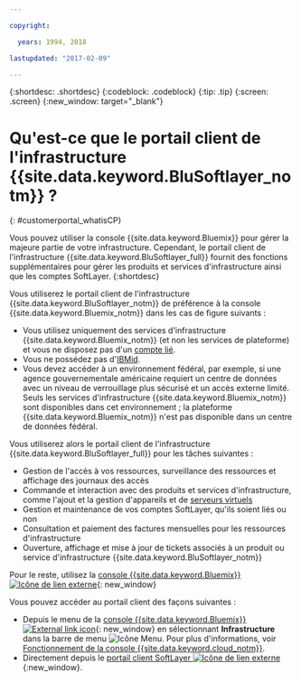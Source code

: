 ```yaml
---

copyright:

  years: 1994, 2018

lastupdated: "2017-02-09"

---
```


{:shortdesc: .shortdesc}
{:codeblock: .codeblock}
{:tip: .tip}
{:screen: .screen}
{:new_window: target="_blank"}


# Qu'est-ce que le portail client de l'infrastructure {{site.data.keyword.BluSoftlayer_notm}} ?
{: #customerportal_whatisCP}

Vous pouvez utiliser la console {{site.data.keyword.Bluemix}} pour gérer la majeure partie de votre infrastructure.  Cependant, le portail client de l'infrastructure {{site.data.keyword.BluSoftlayer_full}} fournit des fonctions supplémentaires pour gérer les produits et services d'infrastructure ainsi que les comptes SoftLayer.
{:shortdesc}

Vous utiliserez le portail client de l'infrastructure {{site.data.keyword.BluSoftlayer_notm}} de préférence à la console {{site.data.keyword.Bluemix_notm}} dans les cas de figure suivants :
  * Vous utilisez uniquement des services d'infrastructure {{site.data.keyword.Bluemix_notm}} (et non les services de plateforme) et vous ne disposez pas d'un [compte lié](/docs/account/softlayerlink.html#link_user_accounts).
  * Vous ne possédez pas d'[IBMid](/docs/account/softlayerlink.html#switchtoIBMid).
  * Vous devez accéder à un environnement fédéral, par exemple, si une agence gouvernementale américaine requiert un centre de données avec un niveau de verrouillage plus sécurisé et un accès externe limité. Seuls les services d'infrastructure {{site.data.keyword.Bluemix_notm}} sont disponibles dans cet environnement ; la plateforme {{site.data.keyword.Bluemix_notm}} n'est pas disponible dans un centre de données fédéral.

Vous utiliserez alors le portail client de l'infrastructure {{site.data.keyword.BluSoftlayer_full}} pour les tâches suivantes :
  * Gestion de l'accès à vos ressources, surveillance des ressources et affichage des journaux des accès
  * Commande et interaction avec des produits et services d'infrastructure, comme l'ajout et la gestion d'appareils et de [serveurs virtuels](/docs/vsi/vsi_index.html#getting-started-with-virtual-servers)
  * Gestion et maintenance de vos comptes SoftLayer, qu'ils soient liés ou non
  * Consultation et paiement des factures mensuelles pour les ressources d'infrastructure
  * Ouverture, affichage et mise à jour de tickets associés à un produit ou service d'infrastructure {{site.data.keyword.BluSoftlayer_notm}}

Pour le reste, utilisez la [console {{site.data.keyword.Bluemix}} ![Icône de lien externe](../icons/launch-glyph.svg)](https://console.bluemix.net){: new_window}

Vous pouvez accéder au portail client des façons suivantes :
* Depuis le menu de la [console {{site.data.keyword.Bluemix}} ![External link icon](../icons/launch-glyph.svg)](https://console.bluemix.net){: new_window} en sélectionnant **Infrastructure** dans la barre de menu ![Icône Menu](../icons/icon_hamburger.svg). Pour plus d'informations, voir [Fonctionnement de la console {{site.data.keyword.cloud_notm}}](/docs/overview/ui.html#ui).
* Directement depuis le [portail client SoftLayer ![Icône de lien externe](../icons/launch-glyph.svg)](https://control.softlayer.com/){:new_window}.
